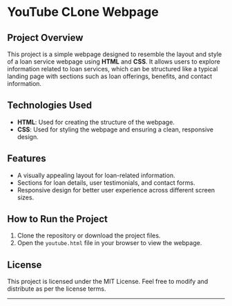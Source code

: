 
# YouTube CLone Webpage

## Project Overview
This project is a simple webpage designed to resemble the layout and style of a loan service webpage using **HTML** and **CSS**. It allows users to explore information related to loan services, which can be structured like a typical landing page with sections such as loan offerings, benefits, and contact information.

## Technologies Used
- **HTML**: Used for creating the structure of the webpage.
- **CSS**: Used for styling the webpage and ensuring a clean, responsive design.

## Features
- A visually appealing layout for loan-related information.
- Sections for loan details, user testimonials, and contact forms.
- Responsive design for better user experience across different screen sizes.


## How to Run the Project
1. Clone the repository or download the project files.
2. Open the `youtube.html` file in your browser to view the webpage.

## License
This project is licensed under the MIT License. Feel free to modify and distribute as per the license terms.

---

